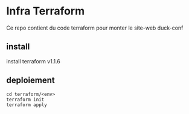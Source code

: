 Infra Terraform
===

Ce repo contient du code terraform pour monter le site-web duck-conf

## install
install terraform v1.1.6

## deploiement

    cd terraform/<env>
    terraform init
    terraform apply
